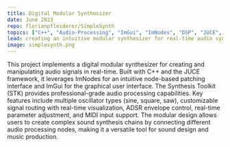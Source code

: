 ```yaml
---
title: Digital Modular Synthesizer
date: June 2023
repo: florianpfleiderer/SimpleSynth
topics: ["C++", "Audio-Processing", "ImGui", "ImNodes", "DSP", "JUCE", "STK"]
lead: creating an intuitive modular synthesizer for real-time audio synthesis
image: simplesynth.png
---
```


This project implements a digital modular synthesizer for creating and
manipulating audio signals in real-time. Built with C++ and the JUCE framework,
it leverages ImNodes for an intuitive node-based patching interface and ImGui
for the graphical user interface. The Synthesis Toolkit (STK) provides
professional-grade audio processing capabilities. Key features include multiple
oscillator types (sine, square, saw), customizable signal routing with
real-time visualization, ADSR envelope control, real-time parameter adjustment,
and MIDI input support. The modular design allows users to create complex sound
synthesis chains by connecting different audio processing nodes, making it a
versatile tool for sound design and music production.
